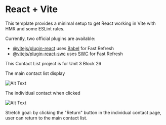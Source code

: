 # React + Vite

This template provides a minimal setup to get React working in Vite with HMR and some ESLint rules.

Currently, two official plugins are available:

- [@vitejs/plugin-react](https://github.com/vitejs/vite-plugin-react/blob/main/packages/plugin-react/README.md) uses [Babel](https://babeljs.io/) for Fast Refresh
- [@vitejs/plugin-react-swc](https://github.com/vitejs/vite-plugin-react-swc) uses [SWC](https://swc.rs/) for Fast Refresh

This Contact List project is for Unit 3 Block 26

The main contact list display

![Alt Text](./src/contact-list.png)

The individual contact when clicked

![Alt Text](./src/individual-contact.png)

Stretch goal: by clicking the "Return" button in the individual contact page, user can return to the main contact list. 
